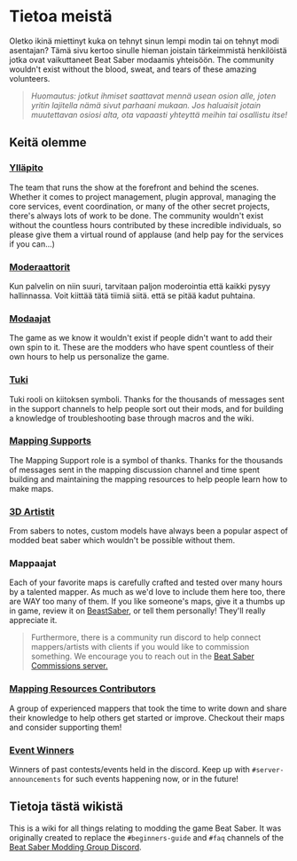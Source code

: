 # Tietoa meistä
Oletko ikinä miettinyt kuka on tehnyt sinun lempi modin tai on tehnyt modi asentajan? Tämä sivu kertoo sinulle hieman joistain tärkeimmistä henkilöistä jotka ovat vaikuttaneet Beat Saber modaamis yhteisöön. The community wouldn't exist without the blood, sweat, and tears of these amazing volunteers.

> *Huomautus: jotkut ihmiset saattavat mennä usean osion alle, joten yritin lajitella nämä sivut parhaani mukaan. Jos haluaisit jotain muutettavan osiosi alta, ota vapaasti yhteyttä meihin tai osallistu itse!*

## Keitä olemme
### [Ylläpito](./staff.md)
The team that runs the show at the forefront and behind the scenes. Whether it comes to project management, plugin approval, managing the core services, event coordination, or many of the other secret projects, there's always lots of work to be done. The community wouldn't exist without the countless hours contributed by these incredible individuals, so please give them a virtual round of applause (and help pay for the services if you can...)

### [Moderaattorit](./moderators.md)
Kun palvelin on niin suuri, tarvitaan paljon moderointia että kaikki pysyy hallinnassa. Voit kiittää tätä tiimiä siitä. että se pitää kadut puhtaina.

### [Modaajat](./modders.md)
The game as we know it wouldn't exist if people didn't want to add their own spin to it. These are the modders who have spent countless of their own hours to help us personalize the game.

### [Tuki](./supports.md)
Tuki rooli on kiitoksen symboli. Thanks for the thousands of messages sent in the support channels to help people sort out their mods, and for building a knowledge of troubleshooting base through macros and the wiki.

### [Mapping Supports](./mapping-supports.md)
The Mapping Support role is a symbol of thanks. Thanks for the thousands of messages sent in the mapping discussion channel and time spent building and maintaining the mapping resources to help people learn how to make maps.

### [3D Artistit](./3d-artists.md)
From sabers to notes, custom models have always been a popular aspect of modded beat saber which wouldn't be possible without them.

### Mappaajat
Each of your favorite maps is carefully crafted and tested over many hours by a talented mapper. As much as we'd love to include them here too, there are WAY too many of them. If you like someone's maps, give it a thumbs up in game, review it on [BeastSaber](https://bsaber.com), or tell them personally! They'll really appreciate it.

> Furthermore, there is a community run discord to help connect mappers/artists with clients if you would like to commission something. We encourage you to reach out in the [Beat Saber Commissions server.](https://discord.gg/4RbcH5G)

### [Mapping Resources Contributors](/mapping/mapping-credits.md)
A group of experienced mappers that took the time to write down and share their knowledge to help others get started or improve. Checkout their maps and consider supporting them!

### [Event Winners](./event-winner.md)
Winners of past contests/events held in the discord. Keep up with `#server-announcements` for such events happening now, or in the future!

## Tietoja tästä wikistä

This is a wiki for all things relating to modding the game Beat Saber. It was originally created to replace the `#beginners-guide` and `#faq` channels of the [Beat Saber Modding Group Discord](https://discord.gg/beatsabermods).
